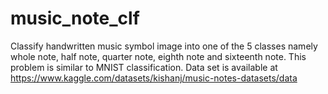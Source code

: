 # music_note_clf
Classify handwritten music symbol image into one of the 5 classes namely whole note, half note, quarter note, eighth note and sixteenth note. This problem is similar to MNIST classification. Data set is available at https://www.kaggle.com/datasets/kishanj/music-notes-datasets/data
